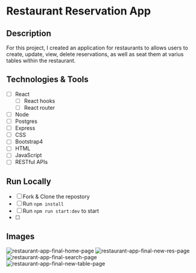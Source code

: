 # Restaurant Reservation App

## Description
For this project, I created an application for restaurants to allows users to create, update, view, delete reservations, as well as seat them at varius tables within the restaurant.

## Technologies & Tools
- [ ] React
  - [ ] React hooks
  - [ ] React router
- [ ] Node
- [ ] Postgres
- [ ] Express
- [ ] CSS
- [ ] Bootstrap4
- [ ] HTML
- [ ] JavaScript
- [ ] RESTful APIs

## Run Locally
- [ ] Fork & Clone the repostory
- [ ] Run `npm install`
- [ ] Run `npm run start:dev` to start
- [ ] 

## Images
![restaurant-app-final-home-page](https://user-images.githubusercontent.com/80596387/141701747-f7487e7b-3c8a-4ae8-9145-88d0b54062b2.png)
![restaurant-app-final-new-res-page](https://user-images.githubusercontent.com/80596387/141701746-41546435-83a4-4365-90e2-721e198d1cb1.png)
![restaurant-app-final-search-page](https://user-images.githubusercontent.com/80596387/141701750-3f5e4f51-72c2-4a15-9f21-20ed12a5206d.png)
![restaurant-app-final-new-table-page](https://user-images.githubusercontent.com/80596387/141701752-8cee1e7e-1f6a-43fe-9a89-f111ef51ca47.png)

